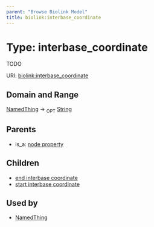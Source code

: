 ```yaml
---
parent: "Browse Biolink Model"
title: biolink:interbase_coordinate
---
```


# Type: interbase_coordinate


TODO

URI: [biolink:interbase_coordinate](https://w3id.org/biolink/vocab/interbase_coordinate)



## Domain and Range

[NamedThing](NamedThing.md) ->  <sub>OPT</sub> [String](types/String.md)

## Parents

 *  is_a: [node property](node_property.md)

## Children

 *  [end interbase coordinate](end_interbase_coordinate.md)
 *  [start interbase coordinate](start_interbase_coordinate.md)

## Used by

 * [NamedThing](NamedThing.md)
